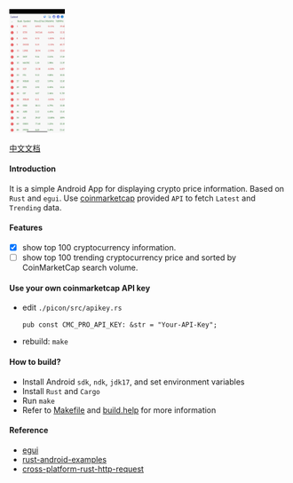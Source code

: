 <img src="./screenshot/picon-en.png" width="100"/>

[中文文档](./README.zh-CN.md)

#### Introduction
It is a simple Android App for displaying crypto price information. Based on `Rust` and `egui`. Use [coinmarketcap](https://coinmarketcap.com/) provided `API` to fetch `Latest` and `Trending` data.

#### Features
- [x] show top 100 cryptocurrency information.
- [ ] show top 100 trending cryptocurrency price and sorted by CoinMarketCap search volume.

#### Use your own coinmarketcap API key
- edit `./picon/src/apikey.rs`
    ```
    pub const CMC_PRO_API_KEY: &str = "Your-API-Key";
    ```
- rebuild: `make`

#### How to build?
- Install Android `sdk`, `ndk`, `jdk17`, and set environment variables
- Install `Rust` and `Cargo`
- Run `make`
- Refer to [Makefile](./Makefile) and [build.help](./build.help) for more information

#### Reference
- [egui](https://github.com/emilk/egui)
- [rust-android-examples](https://github.com/rust-mobile/rust-android-examples)
- [cross-platform-rust-http-request](https://logankeenan.com/posts/cross-platform-rust-http-request/)

